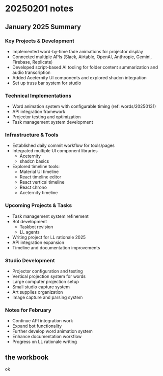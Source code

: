 # 20250201 notes

## January 2025 Summary

### Key Projects & Development
- Implemented word-by-time fade animations for projector display
- Connected multiple APIs (Slack, Airtable, OpenAI, Anthropic, Gemini, Firebase, Replicate)
- Developed script-based AI tooling for folder content summarization and audio transcription
- Added Aceternity UI components and explored shadcn integration
- Set up truss bar system for studio

### Technical Implementations
- Word animation system with configurable timing (ref: words/20250131)
- API integration framework
- Projector testing and optimization
- Task management system development

### Infrastructure & Tools
- Established daily commit workflow for tools/pages
- Integrated multiple UI component libraries
  - Aceternity
  - shadcn basics
- Explored timeline tools:
  - Material UI timeline
  - React timeline editor
  - React vertical timeline
  - React chrono
  - Aceternity timeline

### Upcoming Projects & Tasks
- Task management system refinement
- Bot development
  - Taskbot revision
  - LL agents
- Writing project for LL rationale 2025
- API integration expansion
- Timeline and documentation improvements

### Studio Development
- Projector configuration and testing
- Vertical projection system for words
- Large computer projection setup
- Small studio capture system
- Art supplies organization
- Image capture and parsing system

### Notes for February
- Continue API integration work
- Expand bot functionality
- Further develop word animation system
- Enhance documentation workflow
- Progress on LL rationale writing


## the workbook

ok

